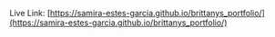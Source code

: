 Live Link: [https://samira-estes-garcia.github.io/brittanys_portfolio/](https://samira-estes-garcia.github.io/brittanys_portfolio/)
